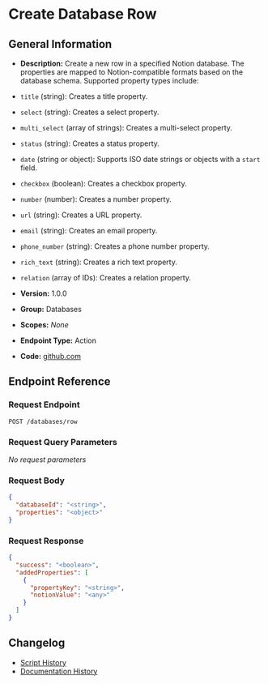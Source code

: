 <!-- BEGIN GENERATED CONTENT -->
# Create Database Row

## General Information

- **Description:** Create a new row in a specified Notion database. 
The properties are mapped to Notion-compatible formats based on the database schema. 
Supported property types include:
- `title` (string): Creates a title property.
- `select` (string): Creates a select property.
- `multi_select` (array of strings): Creates a multi-select property.
- `status` (string): Creates a status property.
- `date` (string or object): Supports ISO date strings or objects with a `start` field.
- `checkbox` (boolean): Creates a checkbox property.
- `number` (number): Creates a number property.
- `url` (string): Creates a URL property.
- `email` (string): Creates an email property.
- `phone_number` (string): Creates a phone number property.
- `rich_text` (string): Creates a rich text property.
- `relation` (array of IDs): Creates a relation property.

- **Version:** 1.0.0
- **Group:** Databases
- **Scopes:** _None_
- **Endpoint Type:** Action
- **Code:** [github.com](https://github.com/NangoHQ/integration-templates/tree/main/integrations/notion/actions/create-database-row.ts)


## Endpoint Reference

### Request Endpoint

`POST /databases/row`

### Request Query Parameters

_No request parameters_

### Request Body

```json
{
  "databaseId": "<string>",
  "properties": "<object>"
}
```

### Request Response

```json
{
  "success": "<boolean>",
  "addedProperties": [
    {
      "propertyKey": "<string>",
      "notionValue": "<any>"
    }
  ]
}
```

## Changelog

- [Script History](https://github.com/NangoHQ/integration-templates/commits/main/integrations/notion/actions/create-database-row.ts)
- [Documentation History](https://github.com/NangoHQ/integration-templates/commits/main/integrations/notion/actions/create-database-row.md)

<!-- END  GENERATED CONTENT -->

